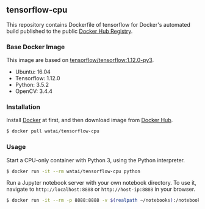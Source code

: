 ## tensorflow-cpu
This repository contains Dockerfile of tensorflow for Docker's automated build published to the public [Docker Hub Registry](https://hub.docker.com/).

### Base Docker Image
This image are based on [tensorflow/tensorflow:1.12.0-py3](https://hub.docker.com/r/tensorflow/tensorflow).
- Ubuntu: 16.04
- Tensorflow: 1.12.0
- Python: 3.5.2
- OpenCV: 3.4.4

### Installation
Install [Docker](https://www.docker.com/) at first, and then download image from [Docker Hub](https://hub.docker.com/).
```sh
$ docker pull watai/tensorflow-cpu
```

### Usage
Start a CPU-only container with Python 3, using the Python interpreter.
```sh
$ docker run -it --rm watai/tensorflow-cpu python
```
Run a Jupyter notebook server with your own notebook directory. To use it, navigate to `http://localhost:8888` or `http://host-ip:8888` in your browser.
```sh
$ docker run -it --rm -p 8888:8888 -v $(realpath ~/notebooks):/notebooks watai/tensorflow-cpu
```
